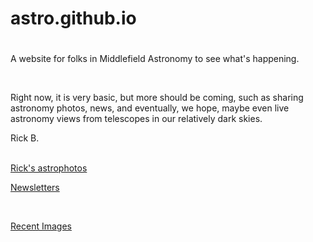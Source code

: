 # astro.github.io

<html>
<head>
    <title>Middlefield Astronomy </title>
     <base href = "https://musicalengineer.github.io/astro.github.io/">
</head>
<body>
    <h1></h1>
    <p>A website for folks in Middlefield Astronomy to see what's happening. </p>
    <br>
    <p>Right now, it is very basic, but more should be coming, such as sharing astronomy photos, news, and eventually, we hope, maybe even live astronomy views from telescopes in our relatively dark skies. </p> 
    <p>Rick B.</p>
</body>

<body>
<br>
   <a href="https://www.astrobin.com/users/musicalengineer/"> Rick's astrophotos </a>
<br>
<p>
    <a href="newsletters/index.html">Newsletters</a>
</p>
</body>
<br>
<p>
    <a href="images/index.html">Recent Images</a>
    <br>
</p>
<br>
</html>





